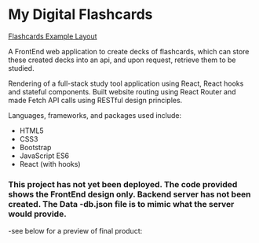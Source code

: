 # My Digital Flashcards

[Flashcards Example Layout](http://project-flashcards-example.herokuapp.com/)

A FrontEnd web application to create decks of flashcards, which can store these created decks into an api, and upon request, retrieve them to be studied.


Rendering of a full-stack study tool application using React, React hooks and stateful components. Built website routing using React Router and made Fetch API calls using RESTful design principles.

Languages, frameworks, and packages used include:

* HTML5
* CSS3
* Bootstrap
* JavaScript ES6
* React (with hooks)

### This project has not yet been deployed.  The code provided shows the FrontEnd design only.  Backend server has not been created.  The Data -db.json file is to mimic what the server would provide.


-see below for a preview of final product:
